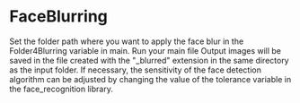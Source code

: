 # FaceBlurring

Set the folder path where you want to apply the face blur in the Folder4Blurring variable in main.
Run your main file
Output images will be saved in the file created with the "_blurred" extension in the same directory as the input folder.
If necessary, the sensitivity of the face detection algorithm can be adjusted by changing the value of the tolerance variable in the face_recognition library.
